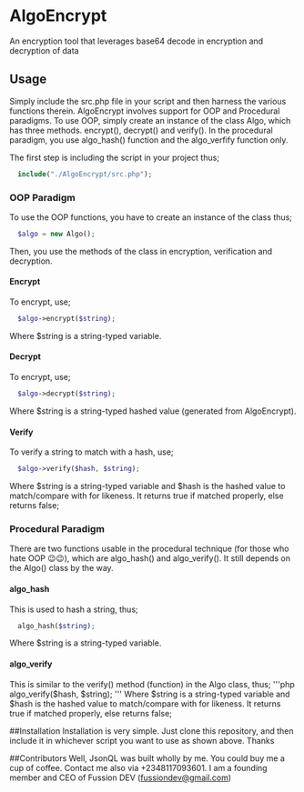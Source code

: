 # AlgoEncrypt
An encryption tool that leverages base64 decode in encryption and decryption of data

## Usage
Simply include the src.php file in your script and then harness the various functions therein. AlgoEncrypt involves support for OOP and Procedural paradigms. To use OOP, simply create an instance of the class Algo, which has three methods. encrypt(), decrypt() and verify(). In the procedural paradigm, you use algo_hash() function and the algo_verfify function only.

The first step is including the script in your project thus;
```php
  include("./AlgoEncrypt/src.php");
```

### OOP Paradigm
  To use the OOP functions, you have to create an instance of the class thus;
```php
  $algo = new Algo();
```
Then, you use the methods of the class in encryption, verification and decryption.

#### Encrypt
  To encrypt, use;
```php
  $algo->encrypt($string);
```
Where $string is a string-typed variable.

#### Decrypt
  To encrypt, use;
```php
  $algo->decrypt($string);
```
Where $string is a string-typed hashed value (generated from AlgoEncrypt).

#### Verify
  To verify a string to match with a hash, use;
```php
  $algo->verify($hash, $string);
```
Where $string is a string-typed variable and $hash is the hashed value to match/compare with for likeness. It returns true if matched properly, else returns false;


### Procedural Paradigm
There are two functions usable in the procedural technique (for those who hate OOP 😉😉), which are algo_hash() and algo_verify(). It still depends on the Algo() class by the way.

#### algo_hash
  This is used to hash a string, thus;
```php
  algo_hash($string);
```
Where $string is a string-typed variable.

#### algo_verify
  This is similar to the verify() method (function) in the Algo class, thus;
'''php
  algo_verify($hash, $string);
'''
Where $string is a string-typed variable and $hash is the hashed value to match/compare with for likeness. It returns true if matched properly, else returns false;

##Installation
Installation is very simple. Just clone this repository, and then include it in whichever script you want to use as shown above. Thanks

##Contributors
Well, JsonQL was built wholly by me. You could buy me a cup of coffee. Contact me also via +2348117093601. I am a founding member and CEO of Fussion DEV (fussiondev@gmail.com)
